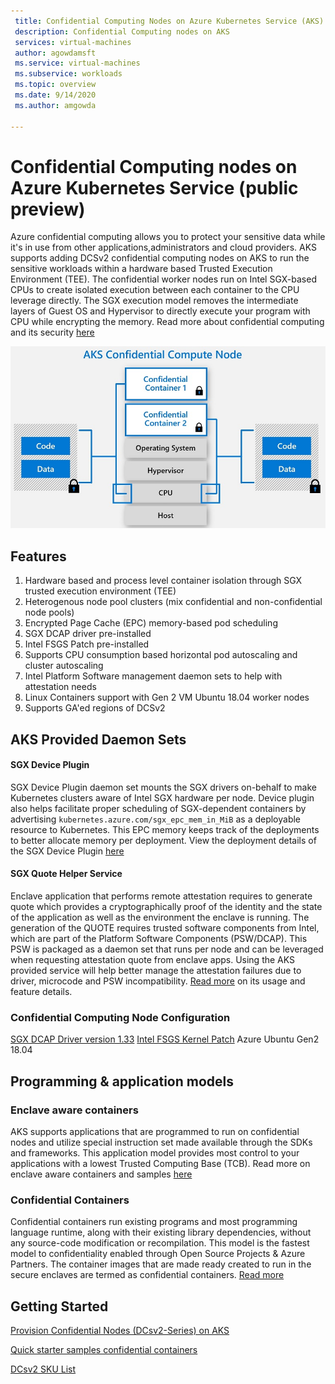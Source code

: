 ```yaml
---
 title: Confidential Computing Nodes on Azure Kubernetes Service (AKS) public preview
 description: Confidential Computing nodes on AKS
 services: virtual-machines
 author: agowdamsft
 ms.service: virtual-machines
 ms.subservice: workloads
 ms.topic: overview
 ms.date: 9/14/2020
 ms.author: amgowda

---
```


# Confidential Computing nodes on Azure Kubernetes Service (public preview)

Azure confidential computing allows you to protect your sensitive data while it's in use from other applications,administrators and cloud providers. AKS supports adding DCSv2 confidential computing nodes on AKS to run the sensitive workloads within a hardware based Trusted Execution Environment (TEE). The confidential worker nodes run on Intel SGX-based CPUs to create isolated execution between each container to the CPU leverage directly. The SGX execution model removes the intermediate layers of Guest OS and Hypervisor to directly execute your program with CPU while encrypting the memory. Read more about confidential computing and its security [here](https://docs.microsoft.com/azure/virtual-machines/dcv2-series)


![sgx node overview](./media/confidential-nodes-aks-overview/sgxaksnode.jpg)

## Features

1. Hardware based and process level container isolation through SGX trusted execution environment (TEE) 
1. Heterogenous node pool clusters (mix confidential and non-confidential node pools)
1. Encrypted Page Cache (EPC) memory-based pod scheduling
1. SGX DCAP driver pre-installed
1. Intel FSGS Patch pre-installed
1. Supports CPU consumption based horizontal pod autoscaling and cluster autoscaling
1. Intel Platform Software management daemon sets to help with attestation needs
1. Linux Containers support with Gen 2 VM Ubuntu 18.04 worker nodes
1. Supports GA'ed regions of DCSv2  


## AKS Provided Daemon Sets

#### SGX Device Plugin
SGX Device Plugin daemon set mounts the SGX drivers on-behalf to make Kubernetes clusters aware of Intel SGX hardware per node. Device plugin also helps facilitate proper scheduling of SGX-dependent containers by advertising `kubernetes.azure.com/sgx_epc_mem_in_MiB` as a deployable resource to Kubernetes. This EPC memory keeps track of the deployments to better allocate memory per deployment. View the deployment details of the SGX Device Plugin [here](https://github.com/Azure/aks-engine/blob/master/docs/topics/sgx/device-plugin.yaml)

#### SGX Quote Helper Service

Enclave application that performs remote attestation requires to generate quote which provides a cryptographically proof of the identity and the state of the application as well as the environment the enclave is running. The generation of the QUOTE requires trusted software components from Intel, which are part of the Platform Software Components (PSW/DCAP). This PSW is packaged as a daemon set that runs per node and can be leveraged when requesting attestation quote from enclave apps. Using the AKS provided service will help better manage the attestation failures due to driver, microcode and PSW incompatibility. [Read more](platform-software-management.md) on its usage and feature details.


### Confidential Computing Node Configuration
[SGX DCAP Driver version 1.33](https://01.org/intel-softwareguard-extensions/downloads/intel-sgx-dcap-linux-1.3-release)
[Intel FSGS Kernel Patch](https://lkml.org/lkml/2019/10/4/725)
Azure Ubuntu Gen2 18.04

## Programming & application models

### Enclave aware containers

AKS supports applications that are programmed to run on confidential nodes and utilize special instruction set made available through the SDKs and frameworks. This application model provides most control to your applications with a lowest Trusted Computing Base (TCB). Read more on enclave aware containers and samples [here](enclave-aware-containers.md)


### Confidential Containers

Confidential containers run existing programs and most programming language runtime, along with their existing library dependencies, without any source-code modification or recompilation. This model is the fastest model to confidentiality enabled through Open Source Projects & Azure Partners. The container images that are made ready created to run in the secure enclaves are termed as confidential containers. [Read more](confidential-containers.md)

## Getting Started

[Provision Confidential Nodes (DCsv2-Series) on AKS](./confidential-nodes-aks-getstarted.md)

[Quick starter samples confidential containers](https://github.com/Azure-Samples/confidential-container-samples)

[DCsv2 SKU List](https://docs.microsoft.com/azure/virtual-machines/dcv2-series)

<!-- LINKS - external -->
[Azure Attestation]: https://docs.microsoft.com/en-us/azure/attestation/


<!-- LINKS - internal -->
[DC Virtual Machine]: /confidential-computing/virtual-machine-solutions
